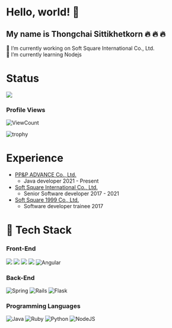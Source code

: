 
# Hello, world!  👋
## My name is Thongchai Sittikhetkorn :fire: :fire: :fire:
🔭 I’m currently working on Soft Square International Co., Ltd.  
🌱 I’m currently learning Nodejs

<!-- # I am Programmer :fire: :fire: :fire: -->
<!-- -![](https://github-readme-stats.vercel.app/api?username=thongchaiSH&show_icons=true) -->
# Status
![](https://github-readme-stats.vercel.app/api/top-langs/?username=thongchaiSH&layout=compact)


### Profile Views
![ViewCount](https://views.whatilearened.today/views/github/thongchaiSH/views.svg)  

![trophy](https://github-profile-trophy.vercel.app/?username=thongchaiSH&title=Commit,Stars,Repositories,PullRequest,Followers&theme=darkhub)

# Experience
* [PP&P ADVANCE Co., Ltd.](http://www.ppp.co.th/) 
    * Java developer 2021 - Present
* [Soft Square International Co., Ltd.](http://www.softsquaregroup.com/)
    * Senior Software developer 2017 - 2021
* [Soft Square 1999 Co., Ltd.](http://www.softsquaregroup.com/)
    * Software developer trainee 2017

# 🔧 Tech Stack
### Front-End
<img src="https://img.shields.io/badge/HTML5-E34F26?style=for-the-badge&logo=html5&logoColor=white"> <img  src="https://img.shields.io/badge/CSS3-1572B6?style=for-the-badge&logo=css3&logoColor=white"> <img  src="https://img.shields.io/badge/JavaScript-F7DF1E?style=for-the-badge&logo=javascript&logoColor=black"> <img  src="https://img.shields.io/badge/Bootstrap-563D7C?style=for-the-badge&logo=bootstrap&logoColor=white"> <img alt="Angular" src="https://img.shields.io/badge/angular%20-%23DD0031.svg?&style=for-the-badge&logo=angular&logoColor=white"/>

### Back-End
<img alt="Spring" src="https://img.shields.io/badge/spring%20-%236DB33F.svg?&style=for-the-badge&logo=spring&logoColor=white"/> <img alt="Rails" src="https://img.shields.io/badge/rails%20-%23CC0000.svg?&style=for-the-badge&logo=ruby-on-rails&logoColor=white"/> <img alt="Flask" src="https://img.shields.io/badge/flask%20-%23000.svg?&style=for-the-badge&logo=flask&logoColor=white"/>

### Programming Languages
<img alt="Java" src="https://img.shields.io/badge/java-%23ED8B00.svg?&style=for-the-badge&logo=java&logoColor=white"/> <img alt="Ruby" src="https://img.shields.io/badge/ruby-%23CC342D.svg?&style=for-the-badge&logo=ruby&logoColor=white"/> <img alt="Python" src="https://img.shields.io/badge/python%20-%2314354C.svg?&style=for-the-badge&logo=python&logoColor=white"/> <img alt="NodeJS" src="https://img.shields.io/badge/node.js%20-%2343853D.svg?&style=for-the-badge&logo=node.js&logoColor=white"/>
